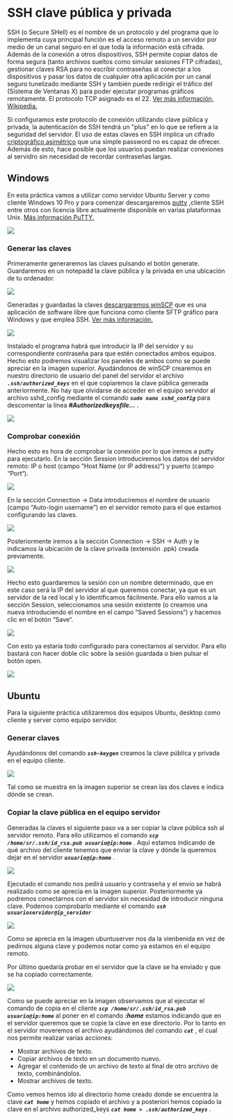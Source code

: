 # SSH clave pública y privada

SSH (o Secure SHell) es el nombre de un protocolo y del programa que lo implementa cuya principal función es el acceso 
remoto a un servidor por medio de un canal seguro en el que toda la información está cifrada. Además de la conexión a 
otros dispositivos, SSH permite copiar datos de forma segura (tanto archivos sueltos como simular sesiones FTP cifradas),
gestionar claves RSA para no escribir contraseñas al conectar a los dispositivos y pasar los datos de cualquier otra 
aplicación por un canal seguro tunelizado mediante SSH y también puede redirigir el tráfico del (Sistema de Ventanas X) 
para poder ejecutar programas gráficos remotamente. El protocolo TCP asignado es el 22. [Ver más información, Wikipedia.](https://es.wikipedia.org/wiki/Secure_Shell)

Si configuramos este protocolo de conexión utilizando clave pública y privada, la autenticación de SSH tendrá un "plus" 
en lo que se refiere a la seguridad del servidor. El uso de estas claves en SSH implica un cifrado [criptográfico asimétrico](https://es.wikipedia.org/wiki/Criptograf%C3%ADa_asim%C3%A9trica)
que una simple password no es capaz de ofrecer. Además de esto, hace posible que los usuarios puedan realizar conexiones
al servidro sin necesidad de recordar contraseñas largas.

## Windows

En esta práctica vamos a utilizar como servidor Ubuntu Server y como cliente Windows 10 Pro y para comenzar descargaremos 
[putty](https://www.ssh.com/ssh/putty/download#sec-Download-PuTTY-installation-package-for-Windows) ,cliente SSH entre 
otros con licencia libre actualmente disponible en varias plataformas Unix. [Más información PuTTY.](https://www.google.com/search?q=putty&oq=putty++&aqs=chrome..69i57j0j35i39l2j0l2.3415j1j8&sourceid=chrome&ie=UTF-8)

![](capturas/puttyGem.PNG)

### Generar las claves

Primeramente generaremos las claves pulsando el botón generate. Guardaremos en un notepadd la clave pública y la privada 
en una ubicación de tu ordenador.

![](capturas/generarKey.PNG)

Generadas y guardadas la claves [descargaremos winSCP](https://winscp.net/eng/download.php) que es una aplicación de 
software libre que funciona como cliente SFTP gráfico para Windows y que emplea SSH. [Ver más información.](https://es.wikipedia.org/wiki/WinSCP)

![](capturas/windscp.PNG)

Instalado el programa habrá que introducir la IP del servidor y su correspondiente contraseña para que estén conectados
ambos equipos. Hecho esto podremos visualizar los paneles de ambos como se puede apreciar en la imagen superior. 
Ayudándonos de winSCP crearemos en nuestro directorio de usuario del panel del servidor el archivo ***`.ssh/authorized_keys`*** 
en el que copiaremos la clave pública generada anteriormente. No hay que olvidarse de acceder en el equipo
servidor al archivo sshd_config mediante el comando ***`sudo nano sshd_config`*** para descomentar la línea 
***#Authorizedkeysfile...*** .

![](capturas/descomentarSshconfig.PNG)

### Comprobar conexión

Hecho esto es hora de comprobar la conexión por lo que iremos a putty para ejecutarlo. En la sección Session introduciremos los
datos del servidor remoto: IP o host (campo “Host Name (or IP address)“) y puerto (campo “Port“).

![](capturas/conexionEjecPutty.PNG)

En la sección Connection -> Data introduciremos el nombre de usuario (campo “Auto-login username”) en el servidor remoto para 
el que estamos configurando las claves.

![](capturas/conecctiondata.PNG)

Posteriormente iremos a  la sección Connection -> SSH -> Auth y le indicamos la ubicación de la clave privada (extensión .ppk) 
creada previamente.

![](capturas/ubicacionClavePrivada.PNG)

Hecho esto guardaremos la sesión con un nombre determinado, que en este caso será la IP del servidor al que queremos 
conectar, ya que es un servidor de la red local y lo identificamos fácilmente. Para ello vamos a la sección Session, seleccionamos
una sesión existente (o creamos una nueva introduciendo el nombre en el campo “Saved Sessions“) y hacemos clic en el botón “Save“.

![](capturas/saveSession.PNG)

Con esto ya estaría todo configurado para conectarnos al servidor. Para ello bastará con hacer doble clic sobre la sesión 
guardada o bien pulsar el botón open.

![](capturas/comprobarConexion.PNG)

## Ubuntu

Para la siguiente práctica utilizaremos dos equipos Ubuntu, desktop como cliente y server como equipo servidor. 

### Generar claves

Ayudándonos del comando ***`ssh-keygen`*** creamos la clave pública y privada en el equipo cliente.

![](capturas/ubuntuKeys.PNG)

Tal como se muestra en la imagen superior se crean las dos claves e indica dónde se crean.

### Copiar la clave pública en el equipo servidor

Generadas la claves el siguiente paso va a ser copiar la clave pública ssh al servidor remoto. Para ello utilizamos el comando
***`scp /home/sr/.ssh/id_rsa.pub usuario@ip:home`*** . Aquí estamos indicando de qué archivo del cliente tenemos que enviar
la clave y dónde la queremos dejar en el servidor  ***`usuario@ip:home`*** .

![](capturas/envioClaveUbuntu.PNG)

Ejecutado el comando nos pedirá usuario y contraseña y el envío se habrá realizado como se aprecia en la imagen superior.
Posteriormente ya podremos conectarnos con el servidor sin necesidad de introducir ninguna clave. Podemos comprobarlo mediante
el comando ***`ssh usuarioservidor@ip_servidor`*** 

![](capturas/conexionSin.PNG)

Como se aprecia en la imagen ubuntuserver nos da la vienbenida en vez de pedirnos alguna clave y podemos notar como ya estamos
en el equipo remoto.

Por último quedaría probar en el servidor que la clave se ha enviado y que se ha copiado correctamente.

![](capturas/comprobacionServidor.PNG)

Como se puede apreciar en la imagen observamos que al ejecutar el comando de copia en el cliente ***`scp /home/sr/.ssh/id_rsa.pub usuario@ip:home`***
al poner en el comando ***:home*** estamos indicando que en el servidor queremos que se copie la clave en ese directorio. 
Por lo tanto en el servidor moveremos el archivo ayudándonos del comando ***`cat`*** , el cual nos permite realizar varias 
acciones:
* Mostrar archivos de texto.
* Copiar archivos de texto en un documento nuevo.
* Agregar el contenido de un archivo de texto al final de otro archivo de texto, combinándolos.
* Mostrar archivos de texto.

Como vemos hemos ido al directorio home creado donde se encuentra la clave ***`cat home`*** y hemos copiado el archivo y
a posteriori hemos copiado la clave en el archivo authorized_keys ***`cat home > .ssh/authorized_keys`*** . 





